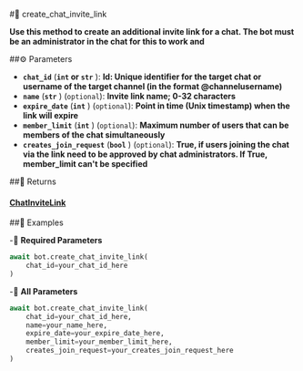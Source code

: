 #🔧 create_chat_invite_link

**Use this method to create an additional invite link for a chat. The bot must be an administrator in the chat for this to work and**

##⚙️ Parameters

- **`chat_id`** (**`int` or `str`** ): **Id: Unique identifier for the target chat or username of the target channel
(in the format @channelusername)**
- **`name`** (**`str`** ) (`optional`): **Invite link name; 0-32 characters**
- **`expire_date`** (**`int`** ) (`optional`): **Point in time (Unix timestamp) when the link will expire**
- **`member_limit`** (**`int`** ) (`optional`): **Maximum number of users that can be members of the chat simultaneously**
- **`creates_join_request`** (**`bool`** ) (`optional`): **True, if users joining the chat via the link need to be approved by chat administrators. If True, member_limit can't be specified**

##📲 Returns

#### [ChatInviteLink](../types/ChatInviteLink.md)

##📀 Examples

-🪫 **Required Parameters**

```python
await bot.create_chat_invite_link(
    chat_id=your_chat_id_here
)
```

-🔋 **All Parameters**

```python
await bot.create_chat_invite_link(
    chat_id=your_chat_id_here,
    name=your_name_here,
    expire_date=your_expire_date_here,
    member_limit=your_member_limit_here,
    creates_join_request=your_creates_join_request_here
)
```
